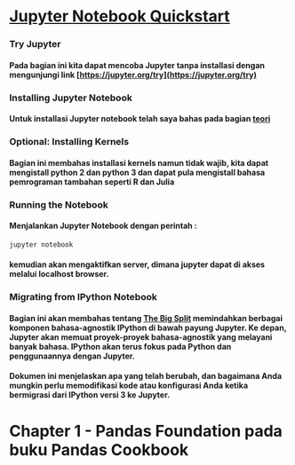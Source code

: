 # [Jupyter Notebook Quickstart](https://jupyter.readthedocs.io/en/latest/content-quickstart.html)
### Try Jupyter
#### Pada bagian ini kita dapat mencoba Jupyter tanpa installasi dengan mengunjungi link [https://jupyter.org/try](https://jupyter.org/try)
### Installing Jupyter Notebook
#### Untuk installasi Jupyter notebook telah saya bahas pada bagian [teori](https://github.com/rodesta2212/bigdata/tree/master/minggu-09/teori)
### Optional: Installing Kernels
#### Bagian ini membahas installasi kernels namun tidak wajib, kita dapat mengistall python 2 dan python 3 dan dapat pula mengistall bahasa pemrograman tambahan seperti R dan Julia
### Running the Notebook
#### Menjalankan Jupyter Notebook dengan perintah :
```bash
jupyter notebook
```
#### kemudian akan mengaktifkan server, dimana jupyter dapat di akses melalui localhost browser.
### Migrating from IPython Notebook
#### Bagian ini akan membahas tentang [The Big Split](https://blog.jupyter.org/the-big-split-9d7b88a031a7) memindahkan berbagai komponen bahasa-agnostik IPython di bawah payung Jupyter. Ke depan, Jupyter akan memuat proyek-proyek bahasa-agnostik yang melayani banyak bahasa. IPython akan terus fokus pada Python dan penggunaannya dengan Jupyter.

#### Dokumen ini menjelaskan apa yang telah berubah, dan bagaimana Anda mungkin perlu memodifikasi kode atau konfigurasi Anda ketika bermigrasi dari IPython versi 3 ke Jupyter.

# Chapter 1 - Pandas Foundation pada buku Pandas Cookbook
